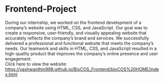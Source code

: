# Frontend-Project

During our internship, we worked on the frontend development of a company’s website using HTML, CSS, and JavaScript. Our goal was to create a responsive, user-friendly, and visually appealing website that accurately reflects the company’s brand and services. We successfully delivered a professional and functional website that meets the company’s needs. Our teamwork and skills in HTML, CSS, and JavaScript resulted in a high-quality product that improves the company’s online presence and user engagement.
<br>
Click here to view the website: https://yashwanthm998.github.io/BioCOS_Frontend/bioCOS%20HOME/index.html

